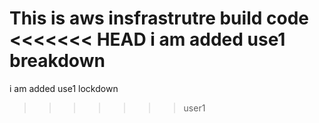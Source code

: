 This is aws insfrastrutre build code 
<br>
<<<<<<< HEAD
i am added use1 breakdown
=======
i am added use1 lockdown
>>>>>>> user1
